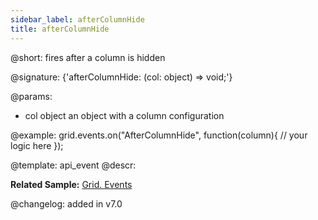 ```yaml
---
sidebar_label: afterColumnHide
title: afterColumnHide
---          
```


@short: fires after a column is hidden

@signature: {'afterColumnHide: (col: object) => void;'}

@params: 
- col   object  an object with a column configuration

@example:
grid.events.on("AfterColumnHide", function(column){
    // your logic here
});


@template: api_event
@descr:

**Related Sample:** [Grid. Events](https://snippet.dhtmlx.com/9zeyp4ds)

@changelog: added in v7.0